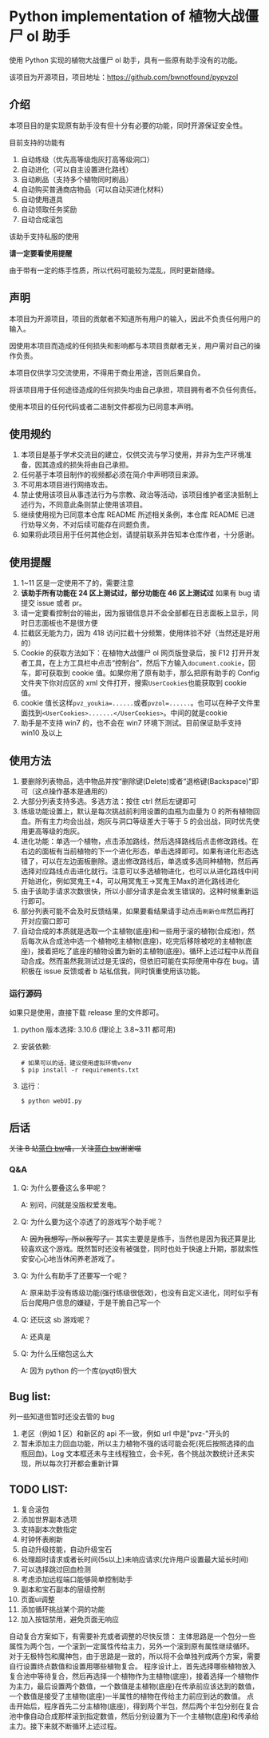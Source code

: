 # Python implementation of 植物大战僵尸 ol 助手

使用 Python 实现的植物大战僵尸 ol 助手，具有一些原有助手没有的功能。

该项目为开源项目，项目地址：https://github.com/bwnotfound/pypvzol

## 介绍

本项目目的是实现原有助手没有但十分有必要的功能，同时开源保证安全性。

目前支持的功能有

1.  自动练级（优先高等级炮灰打高等级洞口）
2.  自动进化（可以自主设置进化路线）
3.  自动刷品（支持多个植物同时刷品）
4.  自动购买普通商店物品（可以自动买进化材料）
5.  自动使用道具
6.  自动领取任务奖励
7.  自动合成滚包

该助手支持私服的使用

**请一定要看使用提醒**

由于带有一定的练手性质，所以代码可能较为混乱，同时更新随缘。

## 声明

本项目为开源项目，项目的贡献者不知道所有用户的输入，因此不负责任何用户的输入。

因使用本项目而造成的任何损失和影响都与本项目贡献者无关，用户需对自己的操作负责。

本项目仅供学习交流使用，不得用于商业用途，否则后果自负。

将该项目用于任何途径造成的任何损失均由自己承担，项目拥有者不负任何责任。

使用本项目的任何代码或者二进制文件都视为已同意本声明。

## 使用规约

1.  本项目是基于学术交流目的建立，仅供交流与学习使用，并非为生产环境准备，因其造成的损失将由自己承担。
2.  任何基于本项目制作的视频都必须在简介中声明项目来源。
3.  不可用本项目进行网络攻击。
4.  禁止使用该项目从事违法行为与宗教、政治等活动，该项目维护者坚决抵制上述行为，不同意此条则禁止使用该项目。
5.  继续使用视为已同意本仓库 README 所述相关条例，本仓库 README 已进行劝导义务，不对后续可能存在问题负责。
6.  如果将此项目用于任何其他企划，请提前联系并告知本仓库作者，十分感谢。

## 使用提醒

1.  1~11 区是一定使用不了的，需要注意
2.  **该助手所有功能在 24 区上测试过，部分功能在 46 区上测试过** 如果有 bug 请提交 issue 或者 pr。
3.  请一定要看控制台的输出，因为报错信息并不会全部都在日志面板上显示，同时日志面板也不是很方便
4.  拦截区无能为力，因为 418 访问拦截十分频繁，使用体验不好（当然还是好用的）
5.  Cookie 的获取方法如下：在植物大战僵尸 ol 网页版登录后，按 F12 打开开发者工具，在上方工具栏中点击“控制台”，然后下方输入`document.cookie`，回车，即可获取到 cookie 值。如果你用了原有助手，那么把原有助手的 Config 文件夹下你对应区的 xml 文件打开，搜索`UserCookies`也能获取到 cookie 值。
6.  cookie 值长这样`pvz_youkia=......`或者`pvzol=......`。也可以在种子文件里面找到`<UserCookies>.......</UserCookies>`。中间的就是cookie
7.  助手是不支持 win7 的，也不会在 win7 环境下测试。目前保证助手支持 win10 及以上

## 使用方法

1.  要删除列表物品，选中物品并按“删除键(Delete)或者“退格键(Backspace)”即可（这点操作基本是通用的）
2.  大部分列表支持多选。多选方法：按住 ctrl 然后左键即可
3.  练级功能设置上，默认是每次挑战前利用设置的血瓶为血量为 0 的所有植物回血。所有主力均会出战，炮灰与洞口等级差大于等于 5 的会出战，同时优先使用更高等级的炮灰。
4.  进化功能：单选一个植物，点击添加路线，然后选择路线后点击修改路线。在右边的面板有当前植物的下一个进化形态，单击选择即可。如果有进化形态选错了，可以在左边面板删除。退出修改路线后，单选或多选同种植物，然后再选择对应路线点击进化就行。注意可以多选植物进化，也可以从进化路线中间开始进化，例如冥鬼王+4，可以用冥鬼王->冥鬼王Max的进化路线进化
5.  由于该助手请求次数很快，所以小部分请求是会发生错误的。这种时候重新运行即可。
6.  部分列表可能不会及时反馈结果，如果要看结果请手动点击`刷新仓库`然后再打开对应窗口即可
7.  自动合成的本质就是选取一个主植物(底座)和一些用于滚的植物(合成池)，然后每次从合成池中选一个植物吃主植物(底座)，吃完后移除被吃的主植物(底座)，接着把吃了底座的植物设置为新的主植物(底座)。循环上述过程中从而自动合成。然而虽然我测试过是无误的，但依旧可能在实际使用中存在 bug。请积极在 issue 反馈或者 b 站私信我，同时慎重使用该功能。

### 运行源码

如果只是使用，直接下载 release 里的文件即可。

1.  python 版本选择: 3.10.6 (理论上 3.8~3.11 都可用)
2.  安装依赖:

    ```shell
    # 如果可以的话，建议使用虚拟环境venv
    $ pip install -r requirements.txt
    ```

3.  运行：
    ```shell
    $ python webUI.py
    ```

## 后话

~~关注 B 站[蓝白 bw](https://space.bilibili.com/107433411)喵， 关注[蓝白 bw](https://space.bilibili.com/107433411)谢谢喵~~

### Q&A

1.  Q: 为什么要叠这么多甲呢？

    A: 别问，问就是没版权爱发电。

2.  Q: 为什么要为这个凉透了的游戏写个助手呢？

    A: ~~因为我想写，所以我写了。~~ 其实主要是是练手，当然也是因为我还算是比较喜欢这个游戏。既然暂时还没有被强登，同时也处于快速上升期，那就索性安安心心地当休闲养老游戏了。

3.  Q: 为什么有助手了还要写一个呢？

    A: 原来助手没有练级功能(强行练级很低效)，也没有自定义进化，同时似乎有后台爬用户信息的嫌疑，于是干脆自己写一个

4.  Q: 还玩这 sb 游戏呢？

    A: 还真是

5.  Q: 为什么压缩包这么大

    A: 因为 python 的一个库(pyqt6)很大

## Bug list:

列一些知道但暂时还没去管的 bug

1.  老区（例如 1 区）和新区的 api 不一致，例如 url 中是"pvz-"开头的
2.  暂未添加主力回血功能，所以主力植物不强的话可能会死(死后按照选择的血瓶回血)。Log 文本框还未与主线程独立，会卡死，各个挑战次数统计还未实现，所以每次打开都会重新计算

## TODO LIST:

1.  复合滚包
2.  添加世界副本选项
3.  支持副本次数指定
4.  时钟怀表刷新
5.  自动升级技能，自动升级宝石
6.  处理超时请求或者长时间(5s以上)未响应请求(允许用户设置最大延长时间)
7.  可以选择跳过回血检测
8.  考虑添加远程端口能够简单控制助手
9.  副本和宝石副本的层级控制
10. 页面ui调整
11. 添加循环挑战某个洞的功能
12. 加入按钮禁用，避免页面无响应



自动复合方案如下，有需要补充或者调整的尽快反馈：
主体思路是一个包分一些属性为两个包，一个滚到一定属性传给主力，另外一个滚到原有属性继续循环。
对于无极特包和魔神包，由于思路是一致的，所以将不会单独列成两个方案，需要自行设置终点数值和设置用哪些植物复合。
程序设计上，首先选择哪些植物放入复合池中等待复合，然后再选择一个植物作为主植物(底座)，接着选择一个植物作为主力，最后设置两个数值，一个数值是主植物(底座)在传承前应该达到的数值，一个数值是接受了主植物(底座)一半属性的植物在传给主力前应到达的数值。
点击开始后，程序首先二分主植物(底座)，得到两个半包，然后两个半包分别在复合池中像自动合成那样滚到指定数值，然后分别设置为下一个主植物(底座)和传承给主力。接下来就不断循环上述过程。